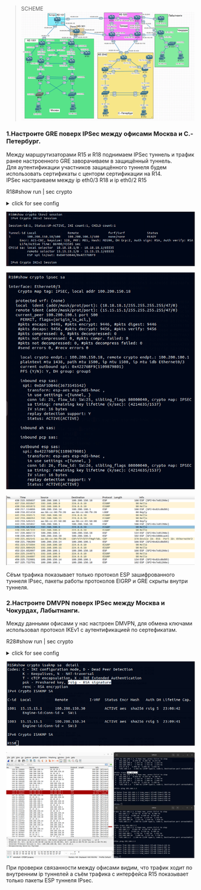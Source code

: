 >SCHEME<br>
![](Lab4.png)<br>

### 1.Настроите GRE поверх IPSec между офисами Москва и С.-Петербург.<br>

Между маршрутизаторами R15 и R18 поднимаем IPSeс туннель и трафик ранее настроенного GRE заворачиваем в защищённый туннель.<br>
Для аутентификации участников защищённого туннеля будем использовать сертификаты с центорм сертификации на R14.<br>
IPSec настраиваем между ip eth0/3 R18 и ip eth0/2 R15<br>

R18#show run | sec crypto
<details>
  <summary>click for see config</summary>
crypto pki trustpoint VPN<br>
 enrollment url http://14.14.14.1:80<br>
 serial-number<br>
 subject-name CN=R2,OU=VPN,O=Moscow,C=RU<br>
 revocation-check none<br>
 rsakeypair VPN<br>
crypto pki certificate chain VPN<br>
 certificate 0A<br>
  30820273 3082021D A0030201 0202010A 300D0609 2A864886 F70D0101 05050030 <br>
  0D310B30 09060355 04031302 4341301E 170D3233 31323033 31333131 35375A17 <br>
  0D323431 32303231 33313135 375A305E 310B3009 06035504 06130252 55310F30 <br>
  0D060355 040A1306 4D6F7363 6F77310C 300A0603 55040B13 0356504E 310B3009 <br>
  06035504 03130252 32312330 0F060355 04051308 36373130 39313532 30100609 <br>
  2A864886 F70D0109 02160352 31383082 0122300D 06092A86 4886F70D 01010105 <br>
  00038201 0F003082 010A0282 010100BE 75495551 B535868F CD9B27C6 0CB9277D <br>
  527E8525 16E2FB9D F5059D52 5CC930C9 F16B8C9D 7B54FBE9 C6238564 52382B44 <br>
  F606B9BF B0ECA74C B4BA54A5 BA3869FA 1C9DE57F 7CE29379 41379AB1 CE46B9C9 <br>
  E536D37A A6E57EF3 107685EC B7ED1BD4 1EF76BD9 A8650DA5 D7F8746B 763BB0D2 <br>
  BEA84A04 D45F6712 E4096E1B E4AE9360 CE984100 DD5CADEC 4B015ACE 3B84B795 <br>
  4E3B9AC1 8D2ABC93 77D9E4C0 6C0EBADA 6E9107E5 BC2C8501 62875D14 3FF4C839 <br>
  6D2E664E 14684D43 9A312047 D5FD429C 0C81A618 491ED083 DBC1C6E4 AC38C175 <br>
  CFB661CC 566DD6C6 9CF3ACA5 651A6F29 DF4C1793 110E424E 60CF7DDE 653F223E <br>
  605EDA39 BF729BAE 8E9CF64B 5E641502 03010001 A34F304D 300B0603 551D0F04 <br>
  04030205 A0301F06 03551D23 04183016 80142B2F 81B2806D 492B15B8 AF7782C1 <br>
  9ADA87FA A3B6301D 0603551D 0E041604 149F1BAA 9C34B213 61916489 6B83E346 <br>
  21635D66 26300D06 092A8648 86F70D01 01050500 03410023 2807C279 503ABD30 <br>
  BD4AC64E 41AF6C45 A012B57B 0390E5D4 933B345D AEDCAF63 A142A5DE ED6246FA <br>
  6C276FF4 6CBD2362 EC18C2A5 7403FF50 FA48BC48 2685AD<br>
  	quit<br>
 certificate ca 01<br>
  3082016E 30820118 A0030201 02020101 300D0609 2A864886 F70D0101 04050030 <br>
  0D310B30 09060355 04031302 4341301E 170D3233 31313238 31333530 31345A17 <br>
  0D323631 31323731 33353031 345A300D 310B3009 06035504 03130243 41305C30 <br>
  0D06092A 864886F7 0D010101 0500034B 00304802 4100B372 D44C1A5E AD5C8EA0 <br>
  8A0C3167 53104D27 507C61A6 9C597E4E 6CAAE9F3 3C364712 E7D82F48 B11285AC <br>
  7351AF05 24F571D0 06354FDE D6483982 03586525 80D30203 010001A3 63306130 <br>
  0F060355 1D130101 FF040530 030101FF 300E0603 551D0F01 01FF0404 03020186 <br>
  301F0603 551D2304 18301680 142B2F81 B2806D49 2B15B8AF 7782C19A DA87FAA3 <br>
  B6301D06 03551D0E 04160414 2B2F81B2 806D492B 15B8AF77 82C19ADA 87FAA3B6 <br>
  300D0609 2A864886 F70D0101 04050003 4100A8EC EB645932 F2DA52CA 883A4729 <br>
  75789D50 BECE2155 2125069A 51FBD9BF 69DF2641 10C4ECCA 5C71CF3C BA23FEAA <br>
  CD43A349 740CF0FB 3FF07674 91AA9ABD 645E<br>
  	quit<br>
crypto ikev2 proposal PHASE1 <br>
 encryption aes-cbc-128<br>
 integrity md5<br>
 group 2  <br>
crypto ikev2 policy IKEV2 <br>
 proposal PHASE1<br>
crypto ikev2 profile PROFILE1<br>
 match address local interface Ethernet0/3<br>
 match identity remote address 0.0.0.0 <br>
 authentication remote rsa-sig<br>
 authentication local rsa-sig<br>
 pki trustpoint VPN<br>
crypto ipsec transform-set IPSEC\_TS esp-aes esp-md5-hmac <br>
 mode transport<br>
crypto ipsec profile ipsec\_prof<br>
 set transform-set IPSEC\_TS <br>
 set ikev2-profile PROFILE1<br>
crypto map IPSEC 1 ipsec-isakmp <br>
 set peer 100.200.100.1<br>
 set transform-set IPSEC\_TS <br>
 set pfs group5<br>
 set ikev2-profile PROFILE1<br>
 match address 101<br>
 crypto map IPSEC<br>
Extended IP access list 101<br>
   10 permit gre host 18.18.18.1 host 15.15.15.1 (9349 matches)<br>
</details>

![sh crypto ikev2 sess](sh_crypto_ikev2_sess.png)<br>

![show crypto ipsec sa](show_crypto_ipsec_sa.png)<br>

![wireshark](wireshark.png)<br>

Сёъм трафика показывает только протокол ESP зашифрованного туннеля IPsec, пакеты работы протоколов EIGRP и GRE скрыты внутри туннеля.<br>

### 2.Настроите DMVPN поверх IPSec между Москва и Чокурдах, Лабытнанги.<br>

Между данными офисами у нас настроен DMVPN, для обмена ключами использовал протокол IKEv1 с аутентификацией по сертефикатам.<br>

R28#show run | sec crypto<br>

<details>
  <summary>click for see config</summary>
crypto pki trustpoint VPN<br>
 enrollment url http://14.14.14.1:80<br>
 ip-address 100.200.150.34<br>
 subject-name CN=R2,OU=VPN,O=Moscow,C=RU<br>
 revocation-check none<br>
 rsakeypair VPN<br>
crypto pki certificate chain VPN<br>
 certificate 02<br>
  308201B7 30820161 A0030201 02020102 300D0609 2A864886 F70D0101 05050030 <br>
  0D310B30 09060355 04031302 4341301E 170D3233 31313238 31333534 32335A17 <br>
  0D323431 31323731 33353432 335A306A 310B3009 06035504 06130252 55310F30 <br>
  0D060355 040A1306 4D6F7363 6F77310C 300A0603 55040B13 0356504E 310B3009 <br>
  06035504 03130252 32312F30 1006092A 864886F7 0D010902 16035232 38301B06 <br>
  092A8648 86F70D01 0908130E 3130302E 3230302E 3135302E 3334305C 300D0609 <br>
  2A864886 F70D0101 01050003 4B003048 024100BF 1CDC1ABE 72B27A45 F22FE461 <br>
  48DF4AD1 38A5A3F7 BF04537C 2BD83B58 AE3C2085 0835B5CA 6B79C847 1023128C <br>
  73E47A52 DFD7F748 977A6184 1DB91957 AF727902 03010001 A34F304D 300B0603 <br>
  551D0F04 04030205 A0301F06 03551D23 04183016 80142B2F 81B2806D 492B15B8 <br>
  AF7782C1 9ADA87FA A3B6301D 0603551D 0E041604 14726048 08C9DEA2 53673631 <br>
  77BA8121 7E4102B6 65300D06 092A8648 86F70D01 01050500 03410005 D2872C46 <br>
  3DD0E034 08F6A72C A56242C0 4D5EA354 BB5F786C 0F8EADB5 E54D8CB3 DA00C58B <br>
  2AACB4CD 08B3BC54 3EA94BAE 193360C3 A709B7B8 7D666CAA B9C490<br>
  	quit<br>
 certificate ca 01<br>
  3082016E 30820118 A0030201 02020101 300D0609 2A864886 F70D0101 04050030 <br>
  0D310B30 09060355 04031302 4341301E 170D3233 31313238 31333530 31345A17 <br>
  0D323631 31323731 33353031 345A300D 310B3009 06035504 03130243 41305C30 <br>
  0D06092A 864886F7 0D010101 0500034B 00304802 4100B372 D44C1A5E AD5C8EA0 <br>
  8A0C3167 53104D27 507C61A6 9C597E4E 6CAAE9F3 3C364712 E7D82F48 B11285AC <br>
  7351AF05 24F571D0 06354FDE D6483982 03586525 80D30203 010001A3 63306130 <br>
  0F060355 1D130101 FF040530 030101FF 300E0603 551D0F01 01FF0404 03020186 <br>
  301F0603 551D2304 18301680 142B2F81 B2806D49 2B15B8AF 7782C19A DA87FAA3 <br>
  B6301D06 03551D0E 04160414 2B2F81B2 806D492B 15B8AF77 82C19ADA 87FAA3B6 <br>
  300D0609 2A864886 F70D0101 04050003 4100A8EC EB645932 F2DA52CA 883A4729 <br>
  75789D50 BECE2155 2125069A 51FBD9BF 69DF2641 10C4ECCA 5C71CF3C BA23FEAA <br>
  CD43A349 740CF0FB 3FF07674 91AA9ABD 645E<br>
  	quit<br>
crypto isakmp policy 10<br>
 encr aes<br>
 hash sha256<br>
 group 5<br>
crypto ipsec transform-set IPSEC\_TS esp-aes esp-sha-hmac <br>
 mode transport<br>
crypto ipsec profile ipsec\_prof<br>
 set transform-set IPSEC\_TS<br>
!<br>
interface Tunnel10<br>
tunnel protection ipsec profile ipsec\_prof <br>
</details>

![R15#show crypto isakmp sa detail](sh_cryp_iskamp.png)

![](ip_connect.png)<br>

При проверки связанности между офисами видим, что трафик ходит по внутренним ip туннелей а съём трафика с интерфейса R15 показывает только пакеты ESP туннеля IPsec.<br>

